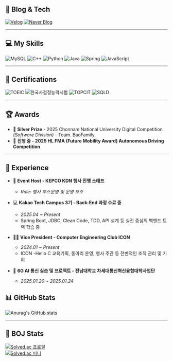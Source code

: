## 🔗 Blog & Tech

[![Velog](https://img.shields.io/badge/Velog-20C997?style=for-the-badge&logo=velog&logoColor=white)](https://velog.io/@awdr1057/posts)
[![Naver Blog](https://img.shields.io/badge/Naver_Blog-03C75A?style=for-the-badge&logo=naver&logoColor=white)](https://blog.naver.com/starchange1)

---

## 💻 My Skills

![MySQL](https://img.shields.io/badge/MySQL-4479A1?style=flat-square&logo=MySQL&logoColor=white)
![C++](https://img.shields.io/badge/C++-00599C?style=flat-square&logo=C%2B%2B&logoColor=white)
![Python](https://img.shields.io/badge/Python-3776AB?style=flat-square&logo=Python&logoColor=white)
![Java](https://img.shields.io/badge/Java-007396?style=flat-square&logo=Java&logoColor=white)
![Spring](https://img.shields.io/badge/Spring-6DB33F?style=flat-square&logo=Spring&logoColor=white)
![JavaScript](https://img.shields.io/badge/JavaScript-F7DF1E?style=flat-square&logo=JavaScript&logoColor=black)

---

## 📜 Certifications

![TOEIC](https://img.shields.io/badge/TOEIC-895점-1a73e8?style=flat-square&logoColor=white)
![한국사검정능력시험](https://img.shields.io/badge/한국사검정능력시험-1급-8a2be2?style=flat-square&logoColor=white)
![TOPCIT](https://img.shields.io/badge/TOPCIT-LEVEL3-ef6c00?style=flat-square&logoColor=white)
![SQLD](https://img.shields.io/badge/SQLD-4479A1?style=flat-square&logo=MySQL&logoColor=white)

---

## 🏆 Awards

- 🥈 **Silver Prize** - 2025 Chonnam National University Digital Competition *(Software Division)* - Team. BaoFamily  
- 🚗 **진행 중 - 2025 HL FMA (Future Mobility Award) Autonomous Driving Competition**
---

## 💼 Experience

- 🎤 **Event Host - KEPCO KDN 행사 진행 스태프**
  - *Role: 행사 부스운영 및 운영 보조*

- 💻 **Kakao Tech Campus 3기 - Back-End 과정 수료 중**
  - *2025.04 ~ Present*  
  - Spring Boot, JDBC, Clean Code, TDD, API 설계 등 실전 중심의 백엔드 트랙 학습 중

- 🧑‍💻 **Vice President - Computer Engineering Club ICON**
  - *2024.01 ~ Present*  
  - ICON  -Hello C 교육기획, 동아리 운영, 행사 주관 등 전반적인 조직 관리 및 기획
    
- 📡 **6G AI 통신 실습 및 프로젝트 - 전남대학교 차세대통신혁신융합대학사업단**
  - *2025.01.20 ~ 2025.01.24*
    
## 📊 GitHub Stats

![Anurag's GitHub stats](https://github-readme-stats.vercel.app/api?username=kchan1057&show_icons=true&theme=radical)

---

## 🧠 BOJ Stats

[![Solved.ac 프로필](http://mazassumnida.wtf/api/v2/generate_badge?boj=awdr1057)](https://solved.ac/awdr1057)  
[![Solved.ac 미니](http://mazassumnida.wtf/api/mini/generate_badge?boj=awdr1057)](https://solved.ac/awdr1057)
